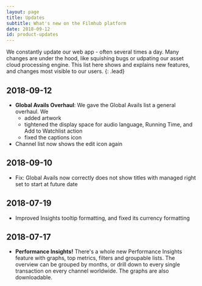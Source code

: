 ```yaml
---
layout: page
title: Updates
subtitle: What's new on the Filmhub platform
date: 2018-09-12
id: product-updates
---
```

We constantly update our web app - often several times a day. Many changes are under the hood, like squishing bugs or udpating our asset cloud processing engine. This list here shows and explains new features, and changes most visible to our users.
{: .lead}

## 2018-09-12
- **Global Avails Overhaul**: We gave the Global Avails list a general overhaul. We
  - added artwork
  - tightened the display space for audio language, Running Time, and Add to Watchlist action
  - fixed the captions icon
- Channel list now shows the edit icon again

## 2018-09-10
- Fix: Global Avails now correctly does not show titles with managed right set to start at future date

## 2018-07-19
* Improved Insights tooltip formatting, and fixed its currency formatting

## 2018-07-17

* **Performance Insights!** There's a whole new Performance Insights feature with graphs, top metrics, filters and groupable lists. The overview can be grouped by months, or drill down to every single transaction on every channel worldwide. The graphs are also downloadable.


